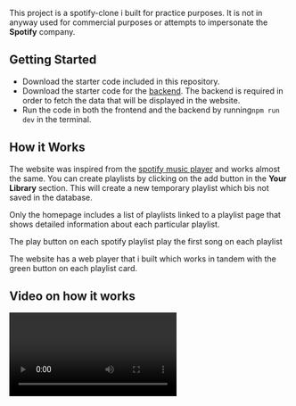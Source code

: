 This project is a spotify-clone i built for practice purposes. It is not in anyway used for commercial purposes or attempts to impersonate the **Spotify** company. 

## Getting Started
- Download the starter code included in this repository.
- Download the starter code for the [backend](https://github.com/Emmanuetoks/spotify-clone-backend). The backend is required in order to fetch the data that will be displayed in the website.
- Run the code in both the frontend and the backend by running```npm run dev``` in the terminal.

## How it Works
The website was inspired from the [spotify music player](www.spotify.com) and works almost the same. You can create playlists by clicking on the add button in the **Your Library** section. This will create a new temporary playlist which bis not saved in the database. 

Only the homepage includes a list of playlists linked to a playlist page that shows detailed information about each particular playlist.

The play button on each spotify playlist play the first song on each playlist

The website has a web player that i built which works in tandem with the green button on each playlist card.

## Video on how it works

![Video that shows how the website works](./public/example-video.mp4)





